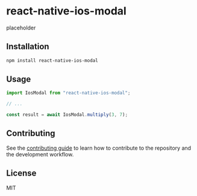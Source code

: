 # react-native-ios-modal

placeholder

## Installation

```sh
npm install react-native-ios-modal
```

## Usage

```js
import IosModal from "react-native-ios-modal";

// ...

const result = await IosModal.multiply(3, 7);
```

## Contributing

See the [contributing guide](CONTRIBUTING.md) to learn how to contribute to the repository and the development workflow.

## License

MIT
